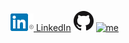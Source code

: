 [![LinkedIn icon](In-2C-28px-R.png) LinkedIn](https://www.linkedin.com/in/fredrich-passow-4789146)
[![GitHub icon](GitHub-Mark-32px.png)](https://github.com/fpassow)
[![me](favicon.ico)](about_me.html)


